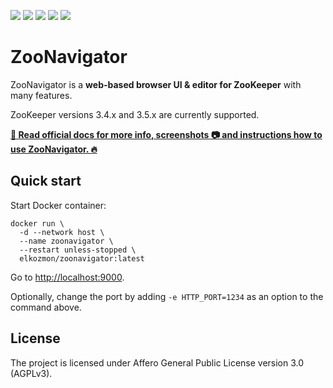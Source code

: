 [![](https://img.shields.io/docker/cloud/automated/elkozmon/zoonavigator.svg?style=flat-square)](https://hub.docker.com/r/elkozmon/zoonavigator)
[![](https://img.shields.io/docker/pulls/elkozmon/zoonavigator.svg?style=flat-square)](https://hub.docker.com/r/elkozmon/zoonavigator)
[![](https://img.shields.io/docker/stars/elkozmon/zoonavigator.svg?style=flat-square)](https://hub.docker.com/r/elkozmon/zoonavigator)
[![](https://img.shields.io/microbadger/layers/elkozmon/zoonavigator?style=flat-square)](https://hub.docker.com/r/elkozmon/zoonavigator)
[![](https://img.shields.io/microbadger/image-size/elkozmon/zoonavigator?style=flat-square)](https://hub.docker.com/r/elkozmon/zoonavigator)

ZooNavigator
============

ZooNavigator is a **web-based browser UI & editor for ZooKeeper** with many features.


ZooKeeper versions 3.4.x and 3.5.x are currently supported.


[**:blue_book: Read official docs for more info, screenshots :camera: and instructions how to use ZooNavigator. :fire:**](https://www.elkozmon.com/zoonavigator)

Quick start
-----------

Start Docker container:

```
docker run \
  -d --network host \
  --name zoonavigator \
  --restart unless-stopped \
  elkozmon/zoonavigator:latest
```

Go to [http://localhost:9000](http://localhost:9000).

Optionally, change the port by adding `-e HTTP_PORT=1234` as an option to the command above.

License
-------

The project is licensed under Affero General Public License version 3.0 (AGPLv3).
